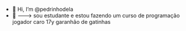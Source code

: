 - 👋 Hi, I’m @pedrinhodela
- 👀 
--->
sou estudante e estou fazendo um curso de programação
jogador caro 
17y
garanhão de gatinhas
